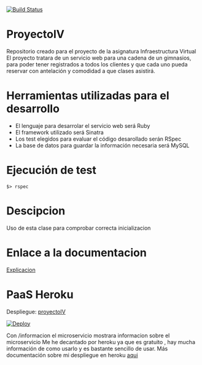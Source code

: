 [![Build Status](https://travis-ci.org/juanmaLC/ProyectoIV.svg?branch=master)](https://travis-ci.org/juanmaLC/ProyectoIV)

# ProyectoIV
Repositorio creado para el proyecto de la asignatura Infraestructura Virtual
El proyecto tratara de un servicio web para una cadena de un gimnasios, para poder tener registrados
a todos los clientes y que cada uno pueda reservar con antelación y comodidad a que clases asistirá.




# Herramientas utilizadas para el desarrollo
- El lenguaje para desarrolar el servicio web será Ruby
- El framework utilizado será Sinatra
- Los test elegidos para evaluar el código desarollado serán RSpec
- La base de datos para guardar la información necesaria será MySQL


# Ejecución de test 

    $> rspec
    
    
    
 
# Descipcion
 

Uso de esta clase para comprobar correcta inicializacion

# Enlace a la documentacion
[Explicacion](https://github.com/juanmaLC/ProyectoIV/blob/master/docs/testIntegracion.md) 


# PaaS Heroku


Despliegue: [proyectoIV](https://proyectoiv1819.herokuapp.com/) 

[![Deploy](https://www.herokucdn.com/deploy/button.svg)](https://proyectoiv1819.herokuapp.com/)


Con /informacion el microservicio mostrara informacion sobre el microservicio
Me he decantado por heroku ya que es gratuito , hay mucha información de como usarlo y es bastante sencillo de usar.
Más documentación sobre mi despliegue en heroku [aqui](https://github.com/juanmaLC/ProyectoIV/blob/master/docs/herokuExplicacion.md) 


